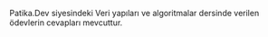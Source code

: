 Patika.Dev siyesindeki Veri yapıları ve algoritmalar dersinde verilen ödevlerin cevapları mevcuttur.